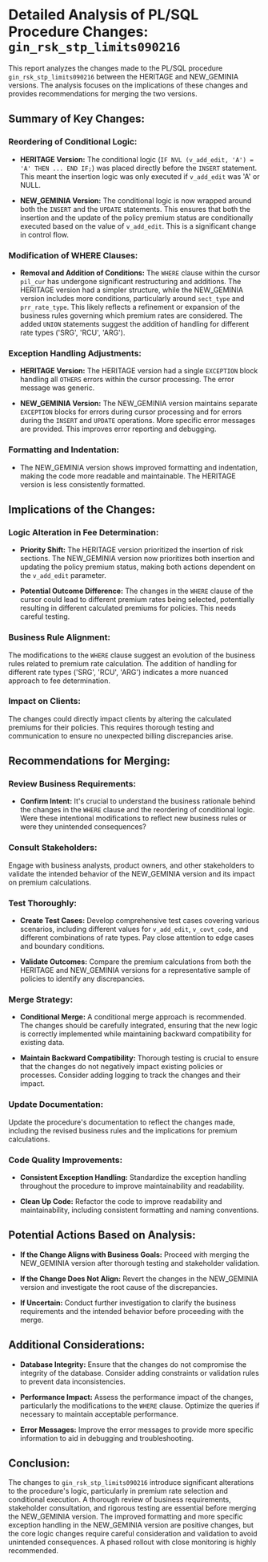 # Detailed Analysis of PL/SQL Procedure Changes: `gin_rsk_stp_limits090216`

This report analyzes the changes made to the PL/SQL procedure `gin_rsk_stp_limits090216` between the HERITAGE and NEW_GEMINIA versions.  The analysis focuses on the implications of these changes and provides recommendations for merging the two versions.

## Summary of Key Changes:

### Reordering of Conditional Logic:

- **HERITAGE Version:** The conditional logic (`IF NVL (v_add_edit, 'A') = 'A' THEN ... END IF;`) was placed directly before the `INSERT` statement. This meant the insertion logic was only executed if `v_add_edit` was 'A' or NULL.

- **NEW_GEMINIA Version:** The conditional logic is now wrapped around both the `INSERT` and the `UPDATE` statements. This ensures that both the insertion and the update of the policy premium status are conditionally executed based on the value of `v_add_edit`.  This is a significant change in control flow.

### Modification of WHERE Clauses:

- **Removal and Addition of Conditions:** The `WHERE` clause within the cursor `pil_cur` has undergone significant restructuring and additions.  The HERITAGE version had a simpler structure, while the NEW_GEMINIA version includes more conditions, particularly around `sect_type` and `prr_rate_type`. This likely reflects a refinement or expansion of the business rules governing which premium rates are considered.  The added `UNION` statements suggest the addition of handling for different rate types ('SRG', 'RCU', 'ARG').

### Exception Handling Adjustments:

- **HERITAGE Version:** The HERITAGE version had a single `EXCEPTION` block handling all `OTHERS` errors within the cursor processing.  The error message was generic.

- **NEW_GEMINIA Version:** The NEW_GEMINIA version maintains separate `EXCEPTION` blocks for errors during cursor processing and for errors during the `INSERT` and `UPDATE` operations.  More specific error messages are provided. This improves error reporting and debugging.

### Formatting and Indentation:

- The NEW_GEMINIA version shows improved formatting and indentation, making the code more readable and maintainable.  The HERITAGE version is less consistently formatted.


## Implications of the Changes:

### Logic Alteration in Fee Determination:

- **Priority Shift:** The HERITAGE version prioritized the insertion of risk sections.  The NEW_GEMINIA version now prioritizes both insertion and updating the policy premium status, making both actions dependent on the `v_add_edit` parameter.

- **Potential Outcome Difference:** The changes in the `WHERE` clause of the cursor could lead to different premium rates being selected, potentially resulting in different calculated premiums for policies. This needs careful testing.

### Business Rule Alignment:

The modifications to the `WHERE` clause suggest an evolution of the business rules related to premium rate calculation. The addition of handling for different rate types ('SRG', 'RCU', 'ARG') indicates a more nuanced approach to fee determination.

### Impact on Clients:

The changes could directly impact clients by altering the calculated premiums for their policies.  This requires thorough testing and communication to ensure no unexpected billing discrepancies arise.


## Recommendations for Merging:

### Review Business Requirements:

- **Confirm Intent:**  It's crucial to understand the business rationale behind the changes in the `WHERE` clause and the reordering of conditional logic.  Were these intentional modifications to reflect new business rules or were they unintended consequences?

### Consult Stakeholders:

Engage with business analysts, product owners, and other stakeholders to validate the intended behavior of the NEW_GEMINIA version and its impact on premium calculations.

### Test Thoroughly:

- **Create Test Cases:** Develop comprehensive test cases covering various scenarios, including different values for `v_add_edit`, `v_covt_code`, and different combinations of rate types.  Pay close attention to edge cases and boundary conditions.

- **Validate Outcomes:**  Compare the premium calculations from both the HERITAGE and NEW_GEMINIA versions for a representative sample of policies to identify any discrepancies.

### Merge Strategy:

- **Conditional Merge:**  A conditional merge approach is recommended.  The changes should be carefully integrated, ensuring that the new logic is correctly implemented while maintaining backward compatibility for existing data.

- **Maintain Backward Compatibility:**  Thorough testing is crucial to ensure that the changes do not negatively impact existing policies or processes.  Consider adding logging to track the changes and their impact.

### Update Documentation:

Update the procedure's documentation to reflect the changes made, including the revised business rules and the implications for premium calculations.

### Code Quality Improvements:

- **Consistent Exception Handling:** Standardize the exception handling throughout the procedure to improve maintainability and readability.

- **Clean Up Code:** Refactor the code to improve readability and maintainability, including consistent formatting and naming conventions.


## Potential Actions Based on Analysis:

- **If the Change Aligns with Business Goals:**  Proceed with merging the NEW_GEMINIA version after thorough testing and stakeholder validation.

- **If the Change Does Not Align:**  Revert the changes in the NEW_GEMINIA version and investigate the root cause of the discrepancies.

- **If Uncertain:**  Conduct further investigation to clarify the business requirements and the intended behavior before proceeding with the merge.


## Additional Considerations:

- **Database Integrity:**  Ensure that the changes do not compromise the integrity of the database.  Consider adding constraints or validation rules to prevent data inconsistencies.

- **Performance Impact:**  Assess the performance impact of the changes, particularly the modifications to the `WHERE` clause.  Optimize the queries if necessary to maintain acceptable performance.

- **Error Messages:**  Improve the error messages to provide more specific information to aid in debugging and troubleshooting.


## Conclusion:

The changes to `gin_rsk_stp_limits090216` introduce significant alterations to the procedure's logic, particularly in premium rate selection and conditional execution.  A thorough review of business requirements, stakeholder consultation, and rigorous testing are essential before merging the NEW_GEMINIA version.  The improved formatting and more specific exception handling in the NEW_GEMINIA version are positive changes, but the core logic changes require careful consideration and validation to avoid unintended consequences.  A phased rollout with close monitoring is highly recommended.
